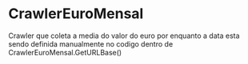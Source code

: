 # CrawlerEuroMensal
Crawler que coleta a media do valor do euro
   por enquanto a data esta sendo definida manualmente no codigo dentro de CrawlerEuroMensal.GetURLBase()
   
   

